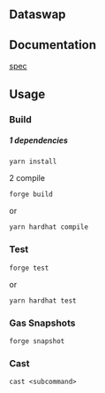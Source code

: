 ## Dataswap

## Documentation
[spec](https://github.com/dataswap/specs)

## Usage

### Build
##### 1 dependencies
```shell
yarn install

```

2 compile
```shell
forge build

```
or
```shell
yarn hardhat compile
```

### Test

```shell
forge test
```
or
```shell
yarn hardhat test
```

### Gas Snapshots

```shell
forge snapshot
```

### Cast

```shell
cast <subcommand>
```